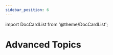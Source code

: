 ```yaml
---
sidebar_position: 6
---
```


import DocCardList from '@theme/DocCardList';

# Advanced Topics

<DocCardList />
